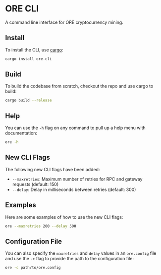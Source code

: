 # ORE CLI

A command line interface for ORE cryptocurrency mining.

## Install

To install the CLI, use [cargo](https://doc.rust-lang.org/cargo/getting-started/installation.html):

```sh
cargo install ore-cli
```

## Build

To build the codebase from scratch, checkout the repo and use cargo to build:

```sh
cargo build --release
```

## Help

You can use the `-h` flag on any command to pull up a help menu with documentation:

```sh
ore -h
```

## New CLI Flags

The following new CLI flags have been added:

- `--maxretries`: Maximum number of retries for RPC and gateway requests (default: 150)
- `--delay`: Delay in milliseconds between retries (default: 300)

## Examples

Here are some examples of how to use the new CLI flags:

```sh
ore --maxretries 200 --delay 500
```

## Configuration File

You can also specify the `maxretries` and `delay` values in an `ore.config` file and use the `-c` flag to provide the path to the configuration file:

```sh
ore -c path/to/ore.config
```
